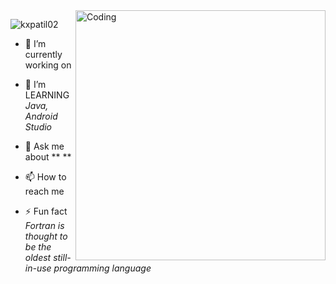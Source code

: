 
<img align="right" alt="Coding" width="400" src="https://flatironschool.com/legacy-assets/images.ctfassets.net/hkpf2qd2vxgx/44oj2847JshvH8bktR7JyM/070c9adb7b012836066efe8ee53ae4a9/HTML_CSS_JS.gif">

<p align="left"> <img src="https://komarev.com/ghpvc/?username=kajalpatil03&label=Profile%20views&color=0e75b6&style=flat" alt="kxpatil02" /> </p>


- 🔭 I’m currently working on 
- 👯 I’m LEARNING *Java, Android Studio*

- 💬 Ask me about ** **

- 📫 How to reach me 

- ⚡ Fun fact *Fortran is thought to be the oldest still-in-use programming language*

